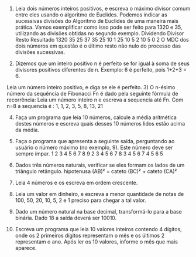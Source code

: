 1) Leia dois números inteiros positivos, e escreva o máximo divisor comum entre eles
usando o algoritmo de Euclides.
Podemos indicar as sucessivas divisões do Algoritmo de Euclides de uma maneira
mais prática.
Vamos exemplificar como isso pode ser feito para 1320 e 35, utilizando as divisões
obtidas no segundo exemplo.
Dividendo Divisor Resto Resultado
1320 35 25 37
35 25 10 1
25 10 5 2
10 5 0 2
O MDC dos dois números em questão é o último resto não nulo do processo das
divisões sucessivas.

2) Dizemos que um inteiro positivo n é perfeito se for igual à soma de seus divisores
positivos diferentes de n.
Exemplo: 6 é perfeito, pois 1+2+3 = 6.

Leia um número inteiro positivo, e diga se ele é perfeito.
3) O n-ésimo número da sequência de Fibonacci Fn é dado pela seguinte fórmula de
recorrência:
Leia um número inteiro n e escreva a sequencia até Fn.
Com n=8 a sequencia é : 1, 1, 2, 3, 5, 8, 13, 21

4) Faça um programa que leia 10 números, calcule a média aritmética destes números
e escreva quais desses 10 números lidos estão acima da média.

5) Faça o programa que apresenta a seguinte saída, perguntando ao usuário o número
máximo (no exemplo, 9). Este número deve ser sempre ímpar.
1 2 3 4 5 6 7 8 9
  2 3 4 5 6 7 8
    3 4 5 6 7
      4 5 6
        5
        
6) Dados três números naturais, verificar se eles formam os lados de um triângulo
retângulo.
hipotenusa (AB)² = cateto (BC)² + cateto (CA)²

7) Leia 4 números e os escreva em ordem crescente.

8) Leia um valor em dinheiro, e escreva a menor quantidade de notas de 100, 50, 20,
10, 5, 2 e 1 preciso para chegar a tal valor.

9) Dado um número natural na base decimal, transformá-lo para a base binária.
Dado 18 a saída deverá ser 10010.

10) Escreva um programa que leia 10 valores inteiros contendo 4 dígitos, onde os 2
primeiros dígitos representam o mês e os últimos 2 representam o ano.
Após ler os 10 valores, informe o mês que mais aparece.

